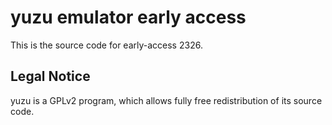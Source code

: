 yuzu emulator early access
=============

This is the source code for early-access 2326.

## Legal Notice

yuzu is a GPLv2 program, which allows fully free redistribution of its source code.